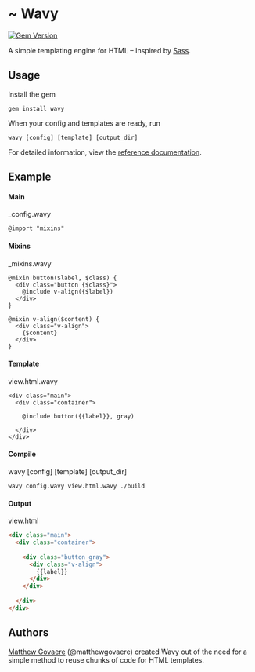 # ~ Wavy

[![Gem Version](https://badge.fury.io/rb/wavy.svg)](http://badge.fury.io/rb/wavy)

A simple templating engine for HTML – Inspired by [Sass](http://sass-lang.com).

## Usage

Install the gem

```
gem install wavy
```

When your config and templates are ready, run

```
wavy [config] [template] [output_dir]
```

For detailed information, view the [reference documentation](http://wavy.it/docs).

## Example

#### Main

_config.wavy

```wavy
@import "mixins"
```

#### Mixins

_mixins.wavy

```wavy
@mixin button($label, $class) {
  <div class="button {$class}">
    @include v-align({$label})
  </div>
}

@mixin v-align($content) {
  <div class="v-align">
    {$content}
  </div>
}
```

#### Template

view.html.wavy

```wavy
<div class="main">
  <div class="container">
  
    @include button({{label}}, gray)
    
  </div>
</div>
```

#### Compile

wavy [config] [template] [output_dir]

```
wavy config.wavy view.html.wavy ./build
```

#### Output

view.html

```html
<div class="main">
  <div class="container">
  
    <div class="button gray">
      <div class="v-align">
        {{label}}
      </div>
    </div>
    
  </div>
</div>
```

## Authors

[Matthew Govaere](http://matthewgovaere.com) (@matthewgovaere) created Wavy out 
  of the need for a simple method to reuse chunks of code for HTML templates.